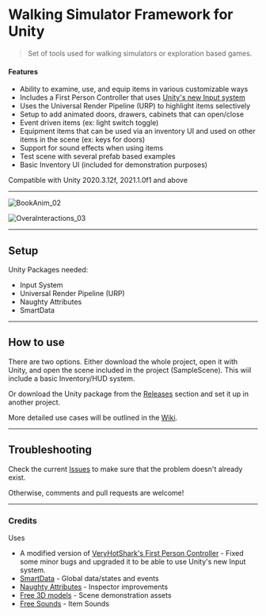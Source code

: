 # Walking Simulator Framework for Unity

> Set of tools used for walking simulators or exploration based games.

#### Features

* Ability to examine, use, and equip items in various customizable ways
* Includes a First Person Controller that uses [Unity's new Input system](https://docs.unity3d.com/Packages/com.unity.inputsystem@1.2/manual/index.html)
* Uses the Universal Render Pipeline (URP) to highlight items selectively
* Setup to add animated doors, drawers, cabinets that can open/close
* Event driven items (ex: light switch toggle)
* Equipment items that can be used via an inventory UI and used on other items in the scene (ex: keys for doors)
* Support for sound effects when using items 
* Test scene with several prefab based examples
* Basic Inventory UI (included for demonstration purposes)

Compatible with Unity 2020.3.12f, 2021.1.0f1 and above

---

![BookAnim_02](https://user-images.githubusercontent.com/10926088/146653353-dd44baf3-ccf6-4ba0-8537-57b53a6192c9.gif)

![Overalnteractions_03](https://user-images.githubusercontent.com/10926088/146653363-0c31f404-aeea-47c7-ab82-9048f64fbbe0.gif)


---

## Setup

Unity Packages needed:

* Input System
* Universal Render Pipeline (URP)
* Naughty Attributes
* SmartData

---

## How to use

There are two options. Either download the whole project, open it with Unity, and open the scene included in the project (SampleScene).
This wiil include a basic Inventory/HUD system.

Or download the Unity package from the [Releases](https://github.com/fstelluti/WalkingSimulatorFramework/releases) section and set it up in another project.

More detailed use cases will be outlined in the [Wiki](https://github.com/fstelluti/WalkingSimulatorFramework/wiki).

---

## Troubleshooting

Check the current [Issues](https://github.com/fstelluti/WalkingSimulatorFramework/issues) to make sure that the problem doesn't already exist.

Otherwise, comments and pull requests are welcome!

---

### Credits

Uses

* A modified version of [VeryHotShark's First Person Controller](https://github.com/VeryHotShark/First-Person-Controller-VeryHotShark) - Fixed some minor bugs and upgraded it to be able to use Unity's new Input system.
* [SmartData](https://github.com/sigtrapgames/SmartData) - Global data/states and events
* [Naughty Attributes](https://github.com/dbrizov/NaughtyAttributes) - Inspector improvements 
* [Free 3D models](https://free3d.com/) - Scene demonstration assets
* [Free Sounds](https://freesound.org/) - Item Sounds
